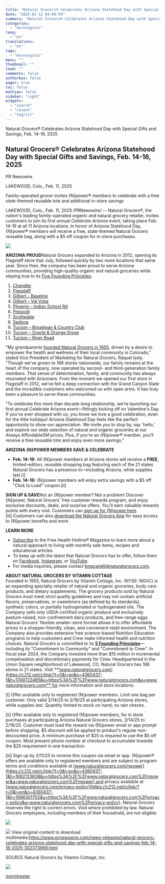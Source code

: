```yaml
---
title: "Natural Grocers® Celebrates Arizona Statehood Day with Special Gifts and Savings, Feb. 14-16, 2025"
date: "2025-02-12 04:00:59"
summary: "Natural Grocers® Celebrates Arizona Statehood Day with Special Gifts and Savings, Feb. 14-16, 2025 Natural Grocers® Celebrates Arizona Statehood Day with Special Gifts and Savings, Feb. 14-16, 2025 PR Newswire LAKEWOOD, Colo., Feb. 11, 2025 Family-operated grocer invites {N}power® members to celebrate with a free state-themed reusable tote and additional..."
categories:
  - "morningstar"
lang:
  - "en"
translations:
  - "en"
tags:
  - "morningstar"
menu: ""
thumbnail: ""
lead: ""
comments: false
authorbox: false
pager: true
toc: false
mathjax: false
sidebar: "right"
widgets:
  - "search"
  - "recent"
  - "taglist"
---
```


Natural Grocers® Celebrates Arizona Statehood Day with Special Gifts and Savings, Feb. 14-16, 2025

Natural Grocers® Celebrates Arizona Statehood Day with Special Gifts and Savings, Feb. 14-16, 2025
--------------------------------------------------------------------------------------------------

PR Newswire

LAKEWOOD, Colo., Feb. 11, 2025


Family-operated grocer invites {N}power® members to celebrate with a free state-themed reusable tote and additional in-store savings

LAKEWOOD, Colo., Feb. 11, 2025 /PRNewswire/ -- Natural Grocers®, the nation's leading family-operated organic and natural grocery retailer, invites customers to join its first annual *Celebrate Arizona* event, taking place Feb. 14-16 at all 11 Arizona locations. In honor of Arizona Statehood Day, {N}power® members will receive a free, state-themed Natural Grocers reusable bag, along with a $5 off coupon for in-store purchases.

[![](https://mma.prnewswire.com/media/2618022/Natural_Grocers_Arizona_Statehood_Day.jpg)](https://mma.prnewswire.com/media/2618022/Natural_Grocers_Arizona_Statehood_Day.html)

**ARIZONA PROUD**Natural Grocers expanded to Arizona in 2012, opening its Flagstaff store that July, followed quickly by two more locations that same year. Since then, the company has been proud to serve Arizona communities, providing high-quality organic and natural groceries while staying true to its [Five Founding Principles](https://c212.net/c/link/?t=0&l=en&o=4360437-1&h=3780368039&u=https%3A%2F%2Fwww.naturalgrocers.com%2Four-five-founding-principles&a=Five+Founding+Principles).

1. [Chandler](https://c212.net/c/link/?t=0&l=en&o=4360437-1&h=2543077664&u=https%3A%2F%2Fwww.naturalgrocers.com%2Fstore%2Fchandler&a=Chandler)
2. [Flagstaff](https://c212.net/c/link/?t=0&l=en&o=4360437-1&h=587929331&u=https%3A%2F%2Fwww.naturalgrocers.com%2Fstore%2Fflagstaff&a=Flagstaff)
3. [Gilbert - Baseline](https://c212.net/c/link/?t=0&l=en&o=4360437-1&h=3481867427&u=https%3A%2F%2Fwww.naturalgrocers.com%2Fstore%2Fgilbert-baseline&a=Gilbert+-+Baseline)
4. [Gilbert – Val Vista](https://c212.net/c/link/?t=0&l=en&o=4360437-1&h=945858259&u=https%3A%2F%2Fwww.naturalgrocers.com%2Fstore%2Fgilbert-val-vista&a=Gilbert+%E2%80%93+Val+Vista)
5. [Phoenix – Indian School Rd](https://c212.net/c/link/?t=0&l=en&o=4360437-1&h=3763944058&u=https%3A%2F%2Fwww.naturalgrocers.com%2Fstore%2Fphoenix-indian-school-rd&a=Phoenix+%E2%80%93+Indian+School+Rd)
6. [Prescott](https://c212.net/c/link/?t=0&l=en&o=4360437-1&h=3706505625&u=https%3A%2F%2Fwww.naturalgrocers.com%2Fstore%2Fprescott&a=Prescott)
7. [Scottsdale](https://c212.net/c/link/?t=0&l=en&o=4360437-1&h=3420523724&u=https%3A%2F%2Fwww.naturalgrocers.com%2Fstore%2Fscottsdale&a=Scottsdale)
8. [Sedona](https://c212.net/c/link/?t=0&l=en&o=4360437-1&h=456371486&u=https%3A%2F%2Fwww.naturalgrocers.com%2Fstore%2Fsedona&a=Sedona)
9. [Tucson – Broadway & Country Club](https://c212.net/c/link/?t=0&l=en&o=4360437-1&h=524794652&u=https%3A%2F%2Fwww.naturalgrocers.com%2Fstore%2Ftucson-broadway-and-country-club&a=Tucson+%E2%80%93+Broadway+%26+Country+Club)
10. [Tucson – Oracle & Orange Grove](https://c212.net/c/link/?t=0&l=en&o=4360437-1&h=192995944&u=https%3A%2F%2Fwww.naturalgrocers.com%2Fstore%2Ftucson-oracle-and-orange-grove&a=Tucson+%E2%80%93+Oracle+%26+Orange+Grove)
11. [Tucson – River Road](https://c212.net/c/link/?t=0&l=en&o=4360437-1&h=2424447874&u=https%3A%2F%2Fwww.naturalgrocers.com%2Fstore%2Ftucson-river-road&a=Tucson+%E2%80%93+River+Road)

"My grandparents [founded Natural Grocers in 1955](https://c212.net/c/link/?t=0&l=en&o=4360437-1&h=2798076915&u=https%3A%2F%2Fwww.naturalgrocers.com%2Four-story&a=founded+Natural+Grocers+in+1955), driven by a desire to empower the health and wellness of their local community in Colorado," stated Vice President of Marketing for Natural Grocers, Raquel Isely. "Though we've grown to 168 stores nationwide, our family remains at the heart of the company, now operated by second- and third-generation family members. That sense of determination, family, and community has always resonated with Arizonans. From the moment we opened our first store in Flagstaff in 2012, we've felt a deep connection with the Grand Canyon State and the incredible customers who welcomed us with open arms. It has truly been a pleasure to serve these communities.

"To celebrate this more than decade-long relationship, we're launching our first annual Celebrate Arizona event—fittingly kicking off on Valentine's Day. If you've ever shopped with us, you know we love a good celebration, even for the little holidays! Arizona Statehood Day feels like the perfect opportunity to show our appreciation. We invite you to stop by, say 'hello,' and explore our wide selection of natural and organic groceries at our Always AffordableSM prices. Plus, if you're an {N}power® member, you'll receive a free reusable tote and enjoy even more savings."

**ARIZONA {N}POWER MEMBERS SAVE & CELEBRATE**

* **Feb. 14-16:** All {N}power members at Arizona stores will receive a **FREE**, limited-edition, reusable shopping bag featuring each of the 21 states Natural Grocers has a presence in—including Arizona, while supplies last.[i]
* **Feb. 14-16:** {N}power members will enjoy extra savings with a $5 off "Click to Load" coupon.[ii]

**SIGN UP & SAVE**Not an {N}power member? Not a problem! Discover {N}power, Natural Grocers' free customer rewards program, and enjoy exclusive discounts, deals, and surprise offers. You'll earn valuable rewards points with every visit. Customers can [sign up for {N}power here](https://c212.net/c/link/?t=0&l=en&o=4360437-1&h=2798537610&u=https%3A%2F%2Fwww.naturalgrocers.com%2Fjoin&a=sign+up+for+%7BN%7Dpower%E2%80%AFhere).[iii] Customers can also [download the Natural Grocers App](https://c212.net/c/link/?t=0&l=en&o=4360437-1&h=1597636517&u=https%3A%2F%2Fwww.naturalgrocers.com%2Fnatural-grocers-app&a=download+the+Natural+Grocers+App) for easy access to {N}power benefits and more.

**LEARN MORE**

* [Subscribe](https://c212.net/c/link/?t=0&l=en&o=4360437-1&h=2244226658&u=https%3A%2F%2Fwww.naturalgrocers.com%2Fhealth-hotline-subscription-center%3Futm_source%3Dpr%26utm_medium%3Dpress-release%26utm_campaign%3Dhhl-subscription-center&a=Subscribe) to the Free Health Hotline® Magazine to learn more about a natural approach to living with monthly sale items, recipes and educational articles.
* To keep up with the latest that Natural Grocers has to offer, follow them on [Facebook](https://c212.net/c/link/?t=0&l=en&o=4360437-1&h=3123767160&u=https%3A%2F%2Fc212.net%2Fc%2Flink%2F%3Ft%3D0%26l%3Den%26o%3D4141768-1%26h%3D1440601943%26u%3Dhttps%253A%252F%252Fwww.facebook.com%252FNaturalGrocers%252F%26a%3DFacebook&a=Facebook), [Instagram](https://c212.net/c/link/?t=0&l=en&o=4360437-1&h=1007213376&u=https%3A%2F%2Fc212.net%2Fc%2Flink%2F%3Ft%3D0%26l%3Den%26o%3D4141768-1%26h%3D561103669%26u%3Dhttps%253A%252F%252Fwww.instagram.com%252Fnaturalgrocers%252F%26a%3DInstagram&a=Instagram), or [YouTube](https://c212.net/c/link/?t=0&l=en&o=4360437-1&h=3647608280&u=https%3A%2F%2Fc212.net%2Fc%2Flink%2F%3Ft%3D0%26l%3Den%26o%3D4141768-1%26h%3D3083381873%26u%3Dhttps%253A%252F%252Fwww.youtube.com%252Fchannel%252FUCdBPUfDtnD6qDMramNjM1Rg%26a%3DYouTube&a=YouTube).
* For media inquiries, please contact [kmacarelli@naturalgrocers.com](mailto:kmacarelli@naturalgrocers.com).

**ABOUT NATURAL GROCERS BY VITAMIN COTTAGE**  
Founded in 1955, Natural Grocers by Vitamin Cottage, Inc. (NYSE: NGVC) is an expanding specialty retailer of natural and organic groceries, body care products, and dietary supplements. The grocery products sold by Natural Grocers must meet strict quality guidelines and may not contain artificial flavors, preservatives, or sweeteners (as defined by its standards), synthetic colors, or partially hydrogenated or hydrogenated oils. The Company sells only USDA-certified organic produce and exclusively pasture-raised, non-confinement dairy products, and free-range eggs. Natural Grocers' flexible smaller-store format allows it to offer affordable prices in a shopper-friendly, clean, and convenient retail environment. The Company also provides extensive free science-based Nutrition Education programs to help customers and Crew make informed health and nutrition choices. Natural Grocers is committed to its [**5 Founding Principles**](https://c212.net/c/link/?t=0&l=en&o=4360437-1&h=4180882001&u=https%3A%2F%2Fc212.net%2Fc%2Flink%2F%3Ft%3D0%26l%3Den%26o%3D4355681-1%26h%3D3264153860%26u%3Dhttps%253A%252F%252Fc212.net%252Fc%252Flink%252F%253Ft%253D0%2526l%253Den%2526o%253D4281125-1%2526h%253D2001777866%2526u%253Dhttps%25253A%25252F%25252Fc212.net%25252Fc%25252Flink%25252F%25253Ft%25253D0%252526l%25253Den%252526o%25253D4162052-1%252526h%25253D915752597%252526u%25253Dhttps%2525253A%2525252F%2525252Fc212.net%2525252Fc%2525252Flink%2525252F%2525253Ft%2525253D0%25252526l%2525253Den%25252526o%2525253D4155422-1%25252526h%2525253D2610458521%25252526u%2525253Dhttps%252525253A%252525252F%252525252Fc212.net%252525252Fc%252525252Flink%252525252F%252525253Ft%252525253D0%2525252526l%252525253Den%2525252526o%252525253D4143065-1%2525252526h%252525253D3044945700%2525252526u%252525253Dhttps%25252525253A%25252525252F%25252525252Fwww.naturalgrocers.com%25252525252Four-five-founding-principles%2525252526a%252525253D5%252525252BFounding%252525252BPrinciples%25252526a%2525253D5%2525252BFounding%2525252BPrinciples%252526a%25253D5%25252BFounding%25252BPrinciples%2526a%253D5%252BFounding%252BPrinciples%26a%3D5%2BFounding%2BPrinciples&a=5+Founding+Principles)—including its "Commitment to Community" and "Commitment to Crew". In fiscal year 2024, the Company invested more than $15 million in incremental compensation and discretionary payments for Crew. Headquartered in the Union Square neighborhood of Lakewood, CO, Natural Grocers has 168 stores in 21 states. Visit **[www.naturalgrocers.com](https://c212.net/c/link/?t=0&l=en&o=4360437-1&h=1749722465&u=https%3A%2F%2Fwww.naturalgrocers.com&a=www.naturalgrocers.com)** for more information and store locations.

[i] Offer available only to registered {N}power members. Limit one bag per customer. Only valid 2/14/25 to 2/16/25 at participating Arizona stores, while supplies last. Quantity limited to stock on hand; no rain checks.

[ii] Offer available only to registered {N}power members, for in store purchases at participating Arizona Natural Grocers stores, 2/14/25 to 2/16/25. Customer must load the reward via {N}power email or app prompt before shopping. $5 discount will be applied to product's regular non-discounted price. A minimum purchase of $25 is required to use the $5 off coupon. Must present phone number at checkout to accumulate towards the $25 requirement in one transaction.

[iii] Sign up by 2/11/25 to receive this coupon via email or app. {N}power® offers are available only to registered members and are subject to program terms and conditions available at [www.naturalgrocers.com/npower](https://c212.net/c/link/?t=0&l=en&o=4360437-1&h=1662133638&u=https%3A%2F%2Fwww.naturalgrocers.com%2Fnpower&a=www.naturalgrocers.com%2Fnpower) and privacy available at [www.naturalgrocers.com/privacy-policy](https://c212.net/c/link/?t=0&l=en&o=4360437-1&h=1998301702&u=https%3A%2F%2Fwww.naturalgrocers.com%2Fprivacy-policy&a=www.naturalgrocers.com%2Fprivacy-policy). Natural Grocers reserves the right to correct errors. Void where prohibited by law. Natural Grocers employees, including members of their household, are not eligible.

[![](https://mma.prnewswire.com/media/483552/Natural_Grocers_Logo.jpg)](https://mma.prnewswire.com/media/483552/Natural_Grocers_Logo.html)

 ![](https://c212.net/c/img/favicon.png?sn=LA17059&sd=2025-02-11) View original content to download multimedia:<https://www.prnewswire.com/news-releases/natural-grocers-celebrates-arizona-statehood-day-with-special-gifts-and-savings-feb-14-16-2025-302373969.html>

SOURCE Natural Grocers by Vitamin Cottage, Inc.


 ![](https://rt.prnewswire.com/rt.gif?NewsItemId=LA17059&Transmission_Id=202502111454PR_NEWS_USPR_____LA17059&DateId=20250211)

[morningstar](https://www.morningstar.com/news/pr-newswire/20250211la17059/natural-grocers-celebrates-arizona-statehood-day-with-special-gifts-and-savings-feb-14-16-2025)
